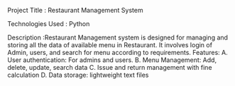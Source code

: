 Project Title : Restaurant Management System

Technologies Used : Python

Description :Restaurant Management system is designed for managing and storing
all the data of available menu in Restaurant. It involves login of Admin,
users, and search for menu according to requirements.
Features: A. User authentication: For admins and users.
B. Menu Management: Add, delete, update, search data
C. Issue and return management with fine calculation
D. Data storage: lightweight text files
